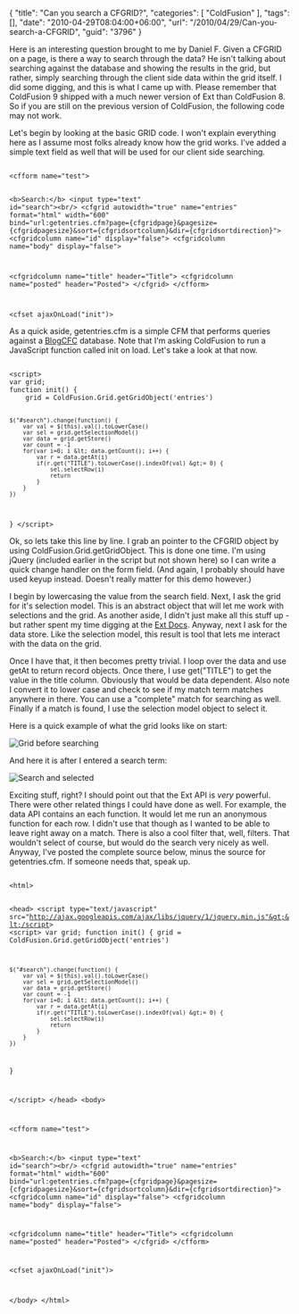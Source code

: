 {
	"title": "Can you search a CFGRID?",
	"categories": [
		"ColdFusion"
	],
	"tags": [],
	"date": "2010-04-29T08:04:00+06:00",
	"url": "/2010/04/29/Can-you-search-a-CFGRID",
	"guid": "3796"
}

Here is an interesting question brought to me by Daniel F. Given a CFGRID on a page, is there a way to search through the data? He isn't talking about searching against the database and showing the results in the grid, but rather, simply searching through the client side data within the grid itself. I did some digging, and this is what I came up with. Please remember that ColdFusion 9 shipped with a much newer version of Ext than ColdFusion 8. So if you are still on the previous version of ColdFusion, the following code may not work.
<!--more-->
<p>

Let's begin by looking at the basic GRID code. I won't explain everything here as I assume most folks already know how the grid works. I've added a simple text field as well that will be used for our client side searching.

<p>

<code>
&lt;cfform name="test"&gt;

&lt;b&gt;Search:&lt;/b&gt; &lt;input type="text" id="search"&gt;&lt;br/&gt;
&lt;cfgrid autowidth="true" name="entries" format="html" width="600" bind="url:getentries.cfm?page={cfgridpage}&pagesize={cfgridpagesize}&sort={cfgridsortcolumn}&dir={cfgridsortdirection}"&gt;
   &lt;cfgridcolumn name="id" display="false"&gt;
   &lt;cfgridcolumn name="body" display="false"&gt;

   &lt;cfgridcolumn name="title" header="Title"&gt;
   &lt;cfgridcolumn name="posted" header="Posted"&gt;
&lt;/cfgrid&gt;
&lt;/cfform&gt;

&lt;cfset ajaxOnLoad("init")&gt;
</code>

<p>

As a quick aside, getentries.cfm is a simple CFM that performs queries against a <a href="http://www.blogcfc.com">BlogCFC</a> database. Note that I'm asking ColdFusion to run a JavaScript function called init on load. Let's take a look at that now.

<p>

<code>
&lt;script&gt;
var grid;
function init() {
	grid = ColdFusion.Grid.getGridObject('entries')

	$("#search").change(function() {
		var val = $(this).val().toLowerCase()
		var sel = grid.getSelectionModel()
		var data = grid.getStore()
		var count = -1
		for(var i=0; i &lt; data.getCount(); i++) {
			var r = data.getAt(i)
			if(r.get("TITLE").toLowerCase().indexOf(val) &gt;= 0) {
				sel.selectRow(i)
				return
			}
		}
	})

}
&lt;/script&gt;
</code>

<p>

Ok, so lets take this line by line. I grab an pointer to the CFGRID object by using ColdFusion.Grid.getGridObject. This is done one time. I'm using jQuery (included earlier in the script but not shown here) so I can write a quick change handler on the form field. (And again, I probably should have used keyup instead. Doesn't really matter for this demo however.) 

<p>

I begin by lowercasing the value from the search field. Next, I ask the grid for it's selection model. This is an abstract object that will let me work with selections and the grid. As another aside, I didn't just make all this stuff up - but rather spent my time digging at the <a href="http://www.extjs.com/deploy/dev/docs/">Ext Docs</a>. Anyway, next I ask for the data store. Like the selection model, this result is tool that lets me interact with the data on the grid. 

<p>

Once I have that, it then becomes pretty trivial. I loop over the data and use getAt to return record objects. Once there, I use get("TITLE") to get the value in the title column. Obviously that would be data dependent. Also note I convert it to lower case and check to see if my match term matches anywhere in there. You can use a "complete" match for searching as well. Finally if a match is found, I use the selection model object to select it.

<p>

Here is a quick example of what the grid looks like on start:

<p>

<img src="http://static.raymondcamden.com/images/Screen shot 2010-04-29 at 6.25.14 AM.png" title="Grid before searching" />

<p>

And here it is after I entered a search term:

<p>

<img src="http://static.raymondcamden.com/images/cfjedi/Screen shot 2010-04-29 at 6.25.27 AM.png" title="Search and selected" />

<p>

Exciting stuff, right? I should point out that the Ext API is <i>very</i> powerful. There were other related things I could have done as well. For example, the data API contains an each function. It would let me run an anonymous function for each row. I didn't use that though as I wanted to be able to leave right away on a match. There is also a cool filter that, well, filters. That wouldn't select of course, but would do the search very nicely as well. Anyway, I've posted the complete source below, minus the source for getentries.cfm. If someone needs that, speak up.

<p>

<code>
&lt;html&gt;

&lt;head&gt;
&lt;script type="text/javascript" src="http://ajax.googleapis.com/ajax/libs/jquery/1/jquery.min.js"&gt;&lt;/script&gt;
&lt;script&gt;
var grid;
function init() {
	grid = ColdFusion.Grid.getGridObject('entries')

	$("#search").change(function() {
		var val = $(this).val().toLowerCase()
		var sel = grid.getSelectionModel()
		var data = grid.getStore()
		var count = -1
		for(var i=0; i &lt; data.getCount(); i++) {
			var r = data.getAt(i)
			if(r.get("TITLE").toLowerCase().indexOf(val) &gt;= 0) {
				sel.selectRow(i)
				return
			}
		}
	})

}

&lt;/script&gt;
&lt;/head&gt;
&lt;body&gt;

&lt;cfform name="test"&gt;

&lt;b&gt;Search:&lt;/b&gt; &lt;input type="text" id="search"&gt;&lt;br/&gt;
&lt;cfgrid autowidth="true" name="entries" format="html" width="600" bind="url:getentries.cfm?page={cfgridpage}&pagesize={cfgridpagesize}&sort={cfgridsortcolumn}&dir={cfgridsortdirection}"&gt;
   &lt;cfgridcolumn name="id" display="false"&gt;
   &lt;cfgridcolumn name="body" display="false"&gt;

   &lt;cfgridcolumn name="title" header="Title"&gt;
   &lt;cfgridcolumn name="posted" header="Posted"&gt;
&lt;/cfgrid&gt;
&lt;/cfform&gt;

&lt;cfset ajaxOnLoad("init")&gt;

&lt;/body&gt;
&lt;/html&gt;
</code>